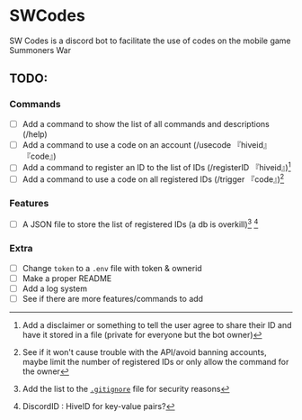# SWCodes
SW Codes is a discord bot to facilitate the use of codes on the mobile game Summoners War


## TODO:
### Commands
- [ ] Add a command to show the list of all commands and descriptions (/help)
- [ ] Add a command to use a code on an account (/usecode 『hiveid』 『code』)
- [ ] Add a command to register an ID to the list of IDs (/registerID 『hiveid』)[^1]
- [ ] Add a command to use a code on all registered IDs (/trigger 『code』)[^2]

### Features
- [ ] A JSON file to store the list of registered IDs (a db is overkill)[^3] [^4]

### Extra
- [ ] Change `token` to a `.env` file with token & ownerid
- [ ] Make a proper README
- [ ] Add a log system
- [ ] See if there are more features/commands to add

[^1]: Add a disclaimer or something to tell the user agree to share their ID and have it stored in a file (private for everyone but the bot owner)
[^2]: See if it won't cause trouble with the API/avoid banning accounts, maybe limit the number of registered IDs or only allow the command for the owner 
[^3]: Add the list to the [`.gitignore`](./.gitignore) file for security reasons
[^4]: DiscordID : HiveID for key-value pairs? 